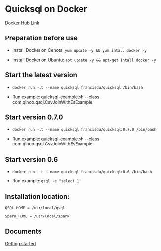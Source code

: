 # Quicksql on Docker

[Docker Hub Link](https://hub.docker.com/r/francisdu/quicksql)

## Preparation before use

- Install Docker on Cenots: `yum update -y && yum intall docker -y`

- Install Docker on Ubuntu: `apt update -y && apt-get intall docker -y`

## Start the latest version

- `docker run -it --name quicksql francisdu/quicksql /bin/bash`

- Run example: quicksql-example.sh --class com.qihoo.qsql.CsvJoinWithEsExample

## Start version 0.7.0

- `docker run -it --name quicksql francisdu/quicksql:0.7.0 /bin/bash`

- Run example: quicksql-example.sh --class com.qihoo.qsql.CsvJoinWithEsExample

## Start version 0.6

- `docker run -it --name quicksql francisdu/quicksql:0.6 /bin/bash`

- Run example: `qsql -e "select 1"`

## Installation location:

`QSQL_HOME = /usr/local/qsql`

`Spark_HOME = /usr/local/spark`

## Documents

[Getting started](https://quicksql.readthedocs.io/en/latest/reference/getting-started/)